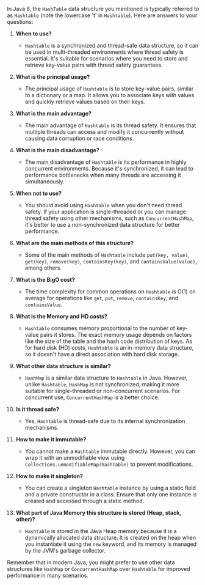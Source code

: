 In Java 8, the `HashTable` data structure you mentioned is typically referred to as `Hashtable` (note the lowercase 't'
in `Hashtable`). Here are answers to your questions:

1. **When to use?**
    - `Hashtable` is a synchronized and thread-safe data structure, so it can be used in multi-threaded environments
      where thread safety is essential. It's suitable for scenarios where you need to store and retrieve key-value pairs
      with thread safety guarantees.

2. **What is the principal usage?**
    - The principal usage of `Hashtable` is to store key-value pairs, similar to a dictionary or a map. It allows you to
      associate keys with values and quickly retrieve values based on their keys.

3. **What is the main advantage?**
    - The main advantage of `Hashtable` is its thread safety. It ensures that multiple threads can access and modify it
      concurrently without causing data corruption or race conditions.

4. **What is the main disadvantage?**
    - The main disadvantage of `Hashtable` is its performance in highly concurrent environments. Because it's
      synchronized, it can lead to performance bottlenecks when many threads are accessing it simultaneously.

5. **When not to use?**
    - You should avoid using `Hashtable` when you don't need thread safety. If your application is single-threaded or
      you can manage thread safety using other mechanisms, such as `ConcurrentHashMap`, it's better to use a
      non-synchronized data structure for better performance.

6. **What are the main methods of this structure?**
    - Some of the main methods of `Hashtable` include `put(key, value)`, `get(key)`, `remove(key)`, `containsKey(key)`,
      and `containsValue(value)`, among others.

7. **What is the BigO cost?**
    - The time complexity for common operations on `Hashtable` is O(1) on average for operations
      like `get`, `put`, `remove`, `containsKey`, and `containsValue`.

8. **What is the Memory and HD costs?**
    - `Hashtable` consumes memory proportional to the number of key-value pairs it stores. The exact memory usage
      depends on factors like the size of the table and the hash code distribution of keys. As for hard disk (HD)
      costs, `Hashtable` is an in-memory data structure, so it doesn't have a direct association with hard disk storage.

9. **What other data structure is similar?**
    - `HashMap` is a similar data structure to `Hashtable` in Java. However, unlike `Hashtable`, `HashMap` is not
      synchronized, making it more suitable for single-threaded or non-concurrent scenarios. For concurrent
      use, `ConcurrentHashMap` is a better choice.

10. **Is it thread safe?**
    - Yes, `Hashtable` is thread-safe due to its internal synchronization mechanisms.

11. **How to make it immutable?**
    - You cannot make a `Hashtable` immutable directly. However, you can wrap it with an unmodifiable view
      using `Collections.unmodifiableMap(hashTable)` to prevent modifications.

12. **How to make it singleton?**
    - You can create a singleton `Hashtable` instance by using a static field and a private constructor in a class.
      Ensure that only one instance is created and accessed through a static method.

13. **What part of Java Memory this structure is stored (Heap, stack, other)?**
    - `Hashtable` is stored in the Java Heap memory because it is a dynamically allocated data structure. It is created
      on the heap when you instantiate it using the `new` keyword, and its memory is managed by the JVM's garbage
      collector.

Remember that in modern Java, you might prefer to use other data structures like `HashMap` or `ConcurrentHashMap`
over `Hashtable` for improved performance in many scenarios.